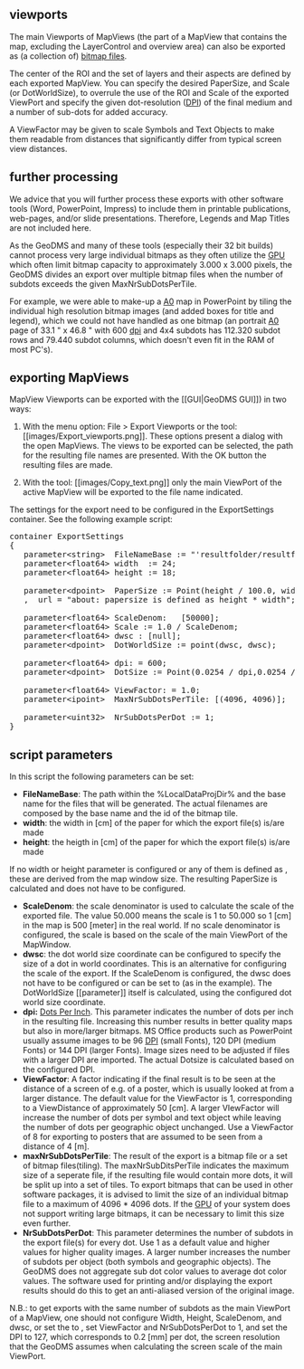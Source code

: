 ## viewports

The main Viewports of MapViews (the part of a MapView that contains the map, excluding the LayerControl and overview area) can also be exported as (a collection of) [bitmap files](https://en.wikipedia.org/wiki/BMP_file_format).

The center of the ROI and the set of layers and their aspects are defined by each exported MapView. You can specify the desired PaperSize, and Scale (or DotWorldSize), to overrule the use of the ROI and Scale of the exported ViewPort and specify the given dot-resolution ([DPI](https://en.wikipedia.org/wiki/Dots_per_inch)) of the final medium and a number of sub-dots for added accuracy.

A ViewFactor may be given to scale Symbols and Text Objects to make them readable from distances that significantly differ from typical screen view distances.

## further processing

We advice that you will further process these exports with other software tools (Word, PowerPoint, Impress) to include them in printable publications, web-pages, and/or slide presentations. Therefore, Legends and Map Titles are not included here.

As the GeoDMS and many of these tools (especially their 32 bit builds) cannot process very large individual bitmaps as they often utilize the
[GPU](https://nl.wikipedia.org/wiki/Graphics_processing_unit) which often limit bitmap capacity to approximately 3.000 x 3.000 pixels, the
GeoDMS divides an export over multiple bitmap files when the number of subdots exceeds the given MaxNrSubDotsPerTile.

For example, we were able to make-up a [A0](https://en.wikipedia.org/wiki/ISO_216#A_series) map in PowerPoint by tiling the individual high resolution bitmap images (and added boxes for title and legend), which we could not have handled as one bitmap (an portrait [A0](https://en.wikipedia.org/wiki/ISO_216#A_series) page of 33.1 " x 46.8 " with 600 [dpi](https://en.wikipedia.org/wiki/Dots_per_inch) and 4x4 subdots has
112.320 subdot rows and 79.440 subdot columns, which doesn't even fit in the RAM of most PC's).

## exporting MapViews

MapView Viewports can be exported with the [[GUI|GeoDMS GUI]]) in two ways:

1. With the menu option: File \> Export Viewports or the tool: [[images/Export_viewports.png]]. These options present a dialog with the open MapViews. The views to be exported can be selected, the path for the resulting file names are presented. With the OK button the resulting files are made.

2. With the tool: [[images/Copy_text.png]] only the main ViewPort of the active MapView will be exported to the file name indicated.

The settings for the export need to be configured in the ExportSettings container. See the following example script:

<pre>
container ExportSettings
{ 
   parameter&lt;string&gt;  FileNameBase := "'resultfolder/resultfile'";
   parameter&lt;float64&gt; width  := 24; 
   parameter&lt;float64&gt; height := 18;

   parameter&lt;dpoint&gt;  PaperSize := Point(height / 100.0, width / 100.0)
   ,  url = "about: papersize is defined as height * width";

   parameter&lt;float64&gt; ScaleDenom:   [50000];
   parameter&lt;float64&gt; Scale := 1.0 / ScaleDenom;
   parameter&lt;float64&gt; dwsc : [null];
   parameter&lt;dpoint&gt;  DotWorldSize := point(dwsc, dwsc);
   
   parameter&lt;float64&gt; dpi: = 600;
   parameter&lt;dpoint&gt;  DotSize := Point(0.0254 / dpi,0.0254 / dpi);
   
   parameter&lt;float64&gt; ViewFactor: = 1.0;
   parameter&lt;ipoint&gt;  MaxNrSubDotsPerTile: [(4096, 4096)];

   parameter&lt;uint32&gt;  NrSubDotsPerDot := 1;
}
</pre>

## script parameters

In this script the following parameters can be set:

- **FileNameBase**: The path within the %LocalDataProjDir% and the base name for the files that will be generated. The actual filenames are composed by the base name and the id of the bitmap tile.
- **width**: the width in \[cm\] of the paper for which the export file(s) is/are made
- **height**: the heigth in \[cm\] of the paper for which the export file(s) is/are made

If no width or height parameter is configured or any of them is defined as <null>, these are derived from the map window size. The resulting PaperSize is calculated and does not have to be configured.

- **ScaleDenom**: the scale denominator is used to calculate the scale of the exported file. The value 50.000 means the scale is 1 to 50.000 so 1 \[cm\] in the map is 500 \[meter\] in the real world. If no scale denominator is configured, the scale is based on the scale of the main ViewPort of the MapWindow.
- **dwsc**: the dot world size coordinate can be configured to specify the size of a dot in world coordinates. This is an alternative for configuring the scale of the export. If the ScaleDenom is configured, the dwsc does not have to be configured or can be set to <null> (as in the example). The DotWorldSize [[parameter]] itself is calculated, using the configured dot world size coordinate.
- **dpi:** [Dots Per Inch](https://en.wikipedia.org/wiki/Dots_per_inch). This parameter indicates the number of dots per inch in the resulting file. Increasing this number results in better quality maps but also in more/larger bitmaps. MS Office products such as PowerPoint usually assume images to be 96 [DPI](https://en.wikipedia.org/wiki/Dots_per_inch) (small Fonts), 120 DPI (medium Fonts) or 144 DPI (larger Fonts). Image sizes need to be     adjusted if files with a larger DPI are imported. The actual Dotsize is calculated based on the configured DPI.
- **ViewFactor**: A factor indicating if the final result is to be  seen at the distance of a screen of e.g. of a poster, which is usually looked at from a larger distance. The default value for the ViewFactor is 1, corresponding to a ViewDistance of approximately 50 [cm]. A larger VIewFactor will increase the number of dots per symbol and text object while leaving the number of dots per geographic object unchanged. Use a ViewFactor of 8 for exporting to posters that are assumed to be seen from a distance of 4 [m].
- **maxNrSubDotsPerTile**: The result of the export is a bitmap file or a set of bitmap files(tiling). The maxNrSubDitsPerTile indicates the maximum size of a seperate file, if the resulting file would contain more dots, it will be split up into a set of tiles. To export bitmaps that can be used in other software packages, it is advised to limit the size of an individual bitmap file to a maximum of 4096 * 4096 dots. If the [GPU](https://en.wikipedia.org/wiki/Graphics_processing_unit) of your system does not support writing large bitmaps, it can be necessary to limit this size even further.
- **NrSubDotsPerDot**: This parameter determines the number of subdots in the export file(s) for every dot. Use 1 as a default value and higher values for higher quality images. A larger number increases the number of subdots per object (both symbols and geographic objects). The GeoDMS does not aggregate sub dot color values to average dot color values. The software used for printing and/or displaying the export results should do this to get an anti-aliased version of the original image.

N.B.: to get exports with the same number of subdots as the main ViewPort of a MapView, one should not configure Width, Height, ScaleDenom, and dwsc, or set the to <null>, set ViewFactor and NrSubDotsPerDot to 1, and set the DPI to 127, which corresponds to 0.2 [mm] per dot, the screen resolution that the
GeoDMS assumes when calculating the screen scale of the main ViewPort.